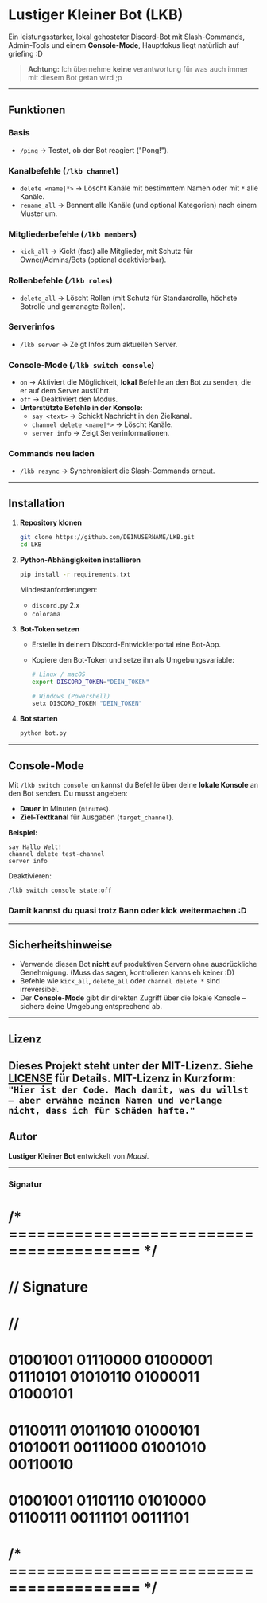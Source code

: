
# Lustiger Kleiner Bot (LKB) 

Ein leistungsstarker, lokal gehosteter Discord-Bot mit Slash-Commands, Admin-Tools und einem **Console-Mode**, Hauptfokus liegt natürlich auf griefing :D

>  **Achtung:** Ich übernehme **keine** verantwortung für was auch immer mit diesem Bot getan wird ;p

---

## Funktionen

### Basis
- `/ping` → Testet, ob der Bot reagiert ("Pong!").

### Kanalbefehle (`/lkb channel`)
- `delete <name|*>` → Löscht Kanäle mit bestimmtem Namen oder mit `*` alle Kanäle.
- `rename_all` → Bennent alle Kanäle (und optional Kategorien) nach einem Muster um.

### Mitgliederbefehle (`/lkb members`)
- `kick_all` → Kickt (fast) alle Mitglieder, mit Schutz für Owner/Admins/Bots (optional deaktivierbar).

### Rollenbefehle (`/lkb roles`)
- `delete_all` → Löscht Rollen (mit Schutz für Standardrolle, höchste Botrolle und gemanagte Rollen).

### Serverinfos
- `/lkb server` → Zeigt Infos zum aktuellen Server.

### Console-Mode (`/lkb switch console`)
- `on` → Aktiviert die Möglichkeit, **lokal** Befehle an den Bot zu senden, die er auf dem Server ausführt.
- `off` → Deaktiviert den Modus.
- **Unterstützte Befehle in der Konsole:**
  - `say <text>` → Schickt Nachricht in den Zielkanal.
  - `channel delete <name|*>` → Löscht Kanäle.
  - `server info` → Zeigt Serverinformationen.
  
### Commands neu laden
- `/lkb resync` → Synchronisiert die Slash-Commands erneut.

---

## Installation

1. **Repository klonen**
   ```bash
   git clone https://github.com/DEINUSERNAME/LKB.git
   cd LKB

2. **Python-Abhängigkeiten installieren**

   ```bash
   pip install -r requirements.txt
   ```

   Mindestanforderungen:

   * `discord.py` 2.x
   * `colorama`

3. **Bot-Token setzen**

   * Erstelle in deinem Discord-Entwicklerportal eine Bot-App.
   * Kopiere den Bot-Token und setze ihn als Umgebungsvariable:

     ```bash
     # Linux / macOS
     export DISCORD_TOKEN="DEIN_TOKEN"

     # Windows (Powershell)
     setx DISCORD_TOKEN "DEIN_TOKEN"
     ```

4. **Bot starten**

   ```bash
   python bot.py
   ```

---

## Console-Mode

Mit `/lkb switch console on` kannst du Befehle über deine **lokale Konsole** an den Bot senden.
Du musst angeben:

* **Dauer** in Minuten (`minutes`).
* **Ziel-Textkanal** für Ausgaben (`target_channel`).

**Beispiel:**

```
say Hallo Welt!
channel delete test-channel
server info
```

Deaktivieren:

```
/lkb switch console state:off
```
### Damit kannst du quasi trotz Bann oder kick weitermachen :D
---

## Sicherheitshinweise

* Verwende diesen Bot **nicht** auf produktiven Servern ohne ausdrückliche Genehmigung. (Muss das sagen, kontrolieren kanns eh keiner :D)
* Befehle wie `kick_all`, `delete_all` oder `channel delete *` sind irreversibel.
* Der **Console-Mode** gibt dir direkten Zugriff über die lokale Konsole – sichere deine Umgebung entsprechend ab.

---

## Lizenz

Dieses Projekt steht unter der **MIT-Lizenz**. Siehe [LICENSE](LICENSE) für Details.
MIT-Lizenz in Kurzform:
`"Hier ist der Code. Mach damit, was du willst – aber erwähne meinen Namen und verlange nicht, dass ich für Schäden hafte."`
---

## Autor

**Lustiger Kleiner Bot** entwickelt von *Mausi*.

---

### Signatur
# /* ======================================== */
# // Signature
# //
#    01001001 01110000 01000001 01110101 01010110 01000011 01000101
#    01100111 01011010 01000101 01010011 00111000 01001010 00110010
#    01001001 01101110 01010000 01100111 00111101 00111101
# /* ======================================== */
